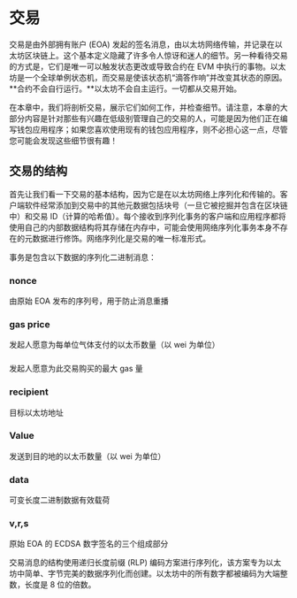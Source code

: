 # 交易

交易是由外部拥有账户 (EOA) 发起的签名消息，由以太坊网络传输，并记录在以太坊区块链上。这个基本定义隐藏了许多令人惊讶和迷人的细节。另一种看待交易的方式是，它们是唯一可以触发状态更改或导致合约在 EVM 中执行的事物。以太坊是一个全球单例状态机，而交易是使该状态机“滴答作响”并改变其状态的原因。**合约不会自行运行。**以太坊不会自主运行。一切都从交易开始。

在本章中，我们将剖析交易，展示它们如何工作，并检查细节。请注意，本章的大部分内容是针对那些有兴趣在低级别管理自己的交易的人，可能是因为他们正在编写钱包应用程序；如果您喜欢使用现有的钱包应用程序，则不必担心这一点，尽管您可能会发现这些细节很有趣！

## 交易的结构


首先让我们看一下交易的基本结构，因为它是在以太坊网络上序列化和传输的。客户端软件经常添加到交易中的其他元数据包括块号（一旦它被挖掘并包含在区块链中）和交易 ID（计算的哈希值）。每个接收到序列化事务的客户端和应用程序都将使用自己的内部数据结构将其存储在内存中，可能会使用网络序列化事务本身不存在的元数据进行修饰。网络序列化是交易的唯一标准形式。

事务是包含以下数据的序列化二进制消息：

### nonce

由原始 EOA 发布的序列号，用于防止消息重播

### gas price

发起人愿意为每单位气体支付的以太币数量（以 wei 为单位）

###


发起人愿意为此交易购买的最大 gas 量

### recipient

目标以太坊地址

### Value

发送到目的地的以太币数量（以 wei 为单位）


###  data

可变长度二进制数据有效载荷
 
### v,r,s

原始 EOA 的 ECDSA 数字签名的三个组成部分


交易消息的结构使用递归长度前缀 (RLP) 编码方案进行序列化，该方案专为以太坊中简单、字节完美的数据序列化而创建。以太坊中的所有数字都被编码为大端整数，长度是 8 位的倍数。
